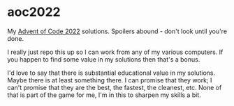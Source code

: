 # aoc2022

My [Advent of Code 2022](https://adventofcode.com) solutions. Spoilers abound - don't look until you're done.

I really just repo this up so I can work from any of my various computers.
If you happen to find some value in my solutions then that's a bonus.

I'd love to say that there is substantial educational value in my solutions. Maybe
there is at least something there. I can promise that they work; I can't promise that
they are the best, the fastest, the cleanest, etc. None of that is part of the game
for me, I'm in this to sharpen my skills a bit.
